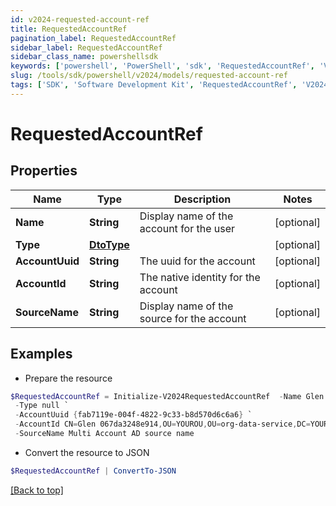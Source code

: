 ```yaml
---
id: v2024-requested-account-ref
title: RequestedAccountRef
pagination_label: RequestedAccountRef
sidebar_label: RequestedAccountRef
sidebar_class_name: powershellsdk
keywords: ['powershell', 'PowerShell', 'sdk', 'RequestedAccountRef', 'V2024RequestedAccountRef'] 
slug: /tools/sdk/powershell/v2024/models/requested-account-ref
tags: ['SDK', 'Software Development Kit', 'RequestedAccountRef', 'V2024RequestedAccountRef']
---
```



# RequestedAccountRef

## Properties

Name | Type | Description | Notes
------------ | ------------- | ------------- | -------------
**Name** | **String** | Display name of the account for the user | [optional] 
**Type** | [**DtoType**](dto-type) |  | [optional] 
**AccountUuid** | **String** | The uuid for the account | [optional] 
**AccountId** | **String** | The native identity for the account | [optional] 
**SourceName** | **String** | Display name of the source for the account | [optional] 

## Examples

- Prepare the resource
```powershell
$RequestedAccountRef = Initialize-V2024RequestedAccountRef  -Name Glen.067da3248e914 `
 -Type null `
 -AccountUuid {fab7119e-004f-4822-9c33-b8d570d6c6a6} `
 -AccountId CN=Glen 067da3248e914,OU=YOUROU,OU=org-data-service,DC=YOURDC,DC=local `
 -SourceName Multi Account AD source name
```

- Convert the resource to JSON
```powershell
$RequestedAccountRef | ConvertTo-JSON
```


[[Back to top]](#) 

